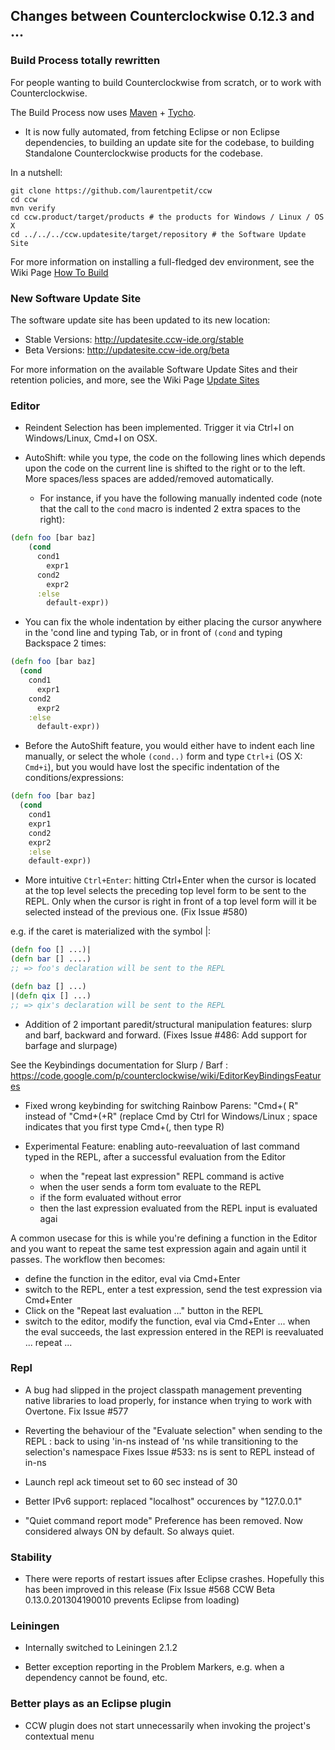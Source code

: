 ## Changes between Counterclockwise 0.12.3 and ...

### Build Process totally rewritten

For people wanting to build Counterclockwise from scratch, or to work with Counterclockwise.

The Build Process now uses [Maven](http://maven.apache.org) + [Tycho](http://www.eclipse.org/tycho).

- It is now fully automated, from fetching Eclipse or non Eclipse dependencies, to building an update site for the codebase, to building Standalone Counterclockwise products for the codebase.

In a nutshell:

``` 
git clone https://github.com/laurentpetit/ccw
cd ccw
mvn verify
cd ccw.product/target/products # the products for Windows / Linux / OS X
cd ../../../ccw.updatesite/target/repository # the Software Update Site 
```

For more information on installing a full-fledged dev environment, see the Wiki Page [How To Build](https://code.google.com/p/counterclockwise/wiki/HowToBuild)

### New Software Update Site

The software update site has been updated to its new location:
- Stable Versions: http://updatesite.ccw-ide.org/stable
- Beta Versions: http://updatesite.ccw-ide.org/beta

For more information on the available Software Update Sites and their retention policies, and more, see the Wiki Page [Update Sites](https://code.google.com/p/counterclockwise/wiki/UpdateSites)

### Editor

- Reindent Selection has been implemented. Trigger it via Ctrl+I on Windows/Linux, Cmd+I on OSX.

- AutoShift: while you type, the code on the following lines which depends upon the code on the current line is shifted to the right or to the left. More spaces/less spaces are added/removed automatically.
  - For instance, if you have the following manually indented code (note that the call to the `cond` macro is indented 2 extra spaces to the right):

``` clojure
(defn foo [bar baz]
    (cond
      cond1
        expr1
      cond2
        expr2
      :else
        default-expr))
```
  - You can fix the whole indentation by either placing the cursor anywhere in the 'cond line and typing Tab, or in front of `(cond` and typing Backspace 2 times:

``` clojure
(defn foo [bar baz]
  (cond
    cond1
      expr1
    cond2
      expr2
    :else
      default-expr))
```

  - Before the AutoShift feature, you would either have to indent each line manually, or select the whole `(cond..)` form and type `Ctrl+i` (OS X: `Cmd+i`), but you would have lost the specific indentation of the conditions/expressions:

``` clojure
(defn foo [bar baz]
  (cond
    cond1
    expr1
    cond2
    expr2
    :else
    default-expr))
```

- More intuitive `Ctrl+Enter`: hitting Ctrl+Enter when the cursor is located at the top level selects the preceding top level form to be sent to the REPL. Only when the cursor is right in front of a top level form will it be selected instead of the previous one. (Fix Issue #580)

e.g. if the caret is materialized with the symbol |:

``` clojure
(defn foo [] ...)|
(defn bar [] ....)
;; => foo's declaration will be sent to the REPL

(defn baz [] ...)
|(defn qix [] ...)
;; => qix's declaration will be sent to the REPL
```

- Addition of 2 important paredit/structural manipulation features: slurp and barf, backward and forward. (Fixes Issue #486: Add support for barfage and slurpage)

See the Keybindings documentation for Slurp / Barf : https://code.google.com/p/counterclockwise/wiki/EditorKeyBindingsFeatures

- Fixed wrong keybinding for switching Rainbow Parens: "Cmd+( R" instead of "Cmd+(+R" (replace Cmd by Ctrl for Windows/Linux ; space indicates that you first type Cmd+(, then type R)

- Experimental Feature: enabling auto-reevaluation of last command typed in the REPL, after a successful evaluation from the Editor
  - when the "repeat last expression" REPL command is active
  - when the user sends a form tom evaluate to the REPL
  - if the form evaluated without error
  - then the last expression evaluated from the REPL input is evaluated agai

A common usecase for this is while you're defining a function in the Editor and you want to repeat the same test expression again and again until it passes. The workflow then becomes:
- define the function in the editor, eval via Cmd+Enter
- switch to the REPL, enter a test expression, send the test expression via Cmd+Enter
- Click on the "Repeat last evaluation ..." button in the REPL
- switch to the editor, modify the function, eval via Cmd+Enter ... when the eval succeeds, the last expression entered in the REPl is reevaluated ... repeat ...


### Repl 

- A bug had slipped in the project classpath management preventing native libraries to load properly, for instance when trying to work with Overtone. Fix Issue #577 

- Reverting the behaviour of the "Evaluate selection" when sending to the REPL : back to using 'in-ns instead of 'ns while transitioning to the selection's namespace
Fixes Issue #533: ns is sent to REPL instead of in-ns

- Launch repl ack timeout set to 60 sec instead of 30

- Better IPv6 support: replaced "localhost" occurences by "127.0.0.1"

- "Quiet command report mode" Preference has been removed. Now considered always ON by default. So always quiet.

### Stability

- There were reports of restart issues after Eclipse crashes. Hopefully this has been improved in this release (Fix Issue #568	CCW Beta 0.13.0.201304190010 prevents Eclipse from loading)

### Leiningen

- Internally switched to Leiningen 2.1.2

- Better exception reporting in the Problem Markers, e.g. when a dependency cannot be found, etc.

### Better plays as an Eclipse plugin

- CCW plugin does not start unnecessarily when invoking the project's contextual menu

